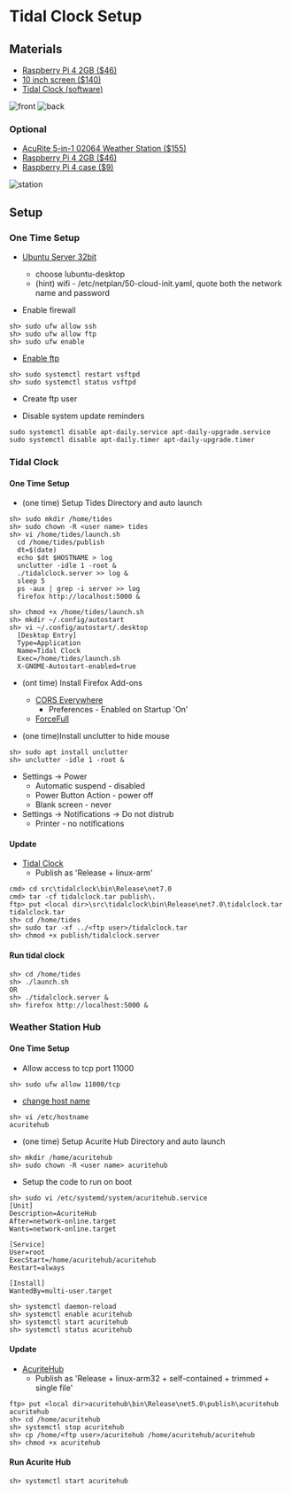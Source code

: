 # Tidal Clock Setup

## Materials

* [Raspberry Pi 4 2GB ($46)](https://www.amazon.com/Raspberry-Model-2019-Quad-Bluetooth/dp/B07TD42S27)
* [10 inch screen ($140)](https://www.amazon.com/Raspberry-Screen-10-1-IPS-SunFounder/dp/B07FZZ95WN)
* [Tidal Clock (software)](https://github.com/speedyjeff/tides)

![front](https://github.com/speedyjeff/tides/blob/master/media/front.png) 
![back](https://github.com/speedyjeff/tides/blob/master/media/back.png) 

### Optional

* [AcuRite 5-in-1 02064 Weather Station ($155)](https://www.amazon.com/AcuRite-Station-Weather-Ticker-Forecast/dp/B0147DCLPC)
* [Raspberry Pi 4 2GB ($46)](https://www.amazon.com/Raspberry-Model-2019-Quad-Bluetooth/dp/B07TD42S27)
* [Raspberry Pi 4 case ($9)](https://www.amazon.com/MazerPi-Raspberry-Cooling-Heatsink-Model/dp/B07W3ZMVP1)

![station](https://github.com/speedyjeff/tides/blob/master/media/station.jpg) 

## Setup

### One Time Setup

* [Ubuntu Server 32bit](https://ubuntu.com/tutorials/how-to-install-ubuntu-on-your-raspberry-pi)
  * choose lubuntu-desktop
  * (hint) wifi - /etc/netplan/50-cloud-init.yaml, quote both the network name and password

* Enable firewall
```
sh> sudo ufw allow ssh
sh> sudo ufw allow ftp
sh> sudo ufw enable
```

* [Enable ftp](https://www.osradar.com/how-to-set-up-an-ftp-server-ubuntu-20-04)
```
sh> sudo systemctl restart vsftpd
sh> sudo systemctl status vsftpd
```

* Create ftp user

* Disable system update reminders
```
sudo systemctl disable apt-daily.service apt-daily-upgrade.service
sudo systemctl disable apt-daily.timer apt-daily-upgrade.timer
```

### Tidal Clock

#### One Time Setup
* (one time) Setup Tides Directory and auto launch
```
sh> sudo mkdir /home/tides
sh> sudo chown -R <user name> tides
sh> vi /home/tides/launch.sh
  cd /home/tides/publish
  dt=$(date)
  echo $dt $HOSTNAME > log
  unclutter -idle 1 -root &
  ./tidalclock.server >> log &
  sleep 5
  ps -aux | grep -i server >> log
  firefox http://localhost:5000 &

sh> chmod +x /home/tides/launch.sh
sh> mkdir ~/.config/autostart
sh> vi ~/.config/autostart/.desktop
  [Desktop Entry]
  Type=Application
  Name=Tidal Clock
  Exec=/home/tides/launch.sh
  X-GNOME-Autostart-enabled=true
```

* (ont time) Install Firefox Add-ons
  * [CORS Everywhere](https://addons.mozilla.org/en-US/firefox/addon/cors-everywhere)
    * Preferences - Enabled on Startup 'On'
  * [ForceFull](https://addons.mozilla.org/en-US/firefox/addon/forcefull)

* (one time)Install unclutter to hide mouse
```
sh> sudo apt install unclutter
sh> unclutter -idle 1 -root &
```

* Settings -> Power 
  * Automatic suspend - disabled
  * Power Button Action - power off
  * Blank screen - never
* Settings -> Notifications -> Do not distrub
  * Printer - no notifications

#### Update

* [Tidal Clock](https://github.com/speedyjeff/tides)
  * Publish as 'Release + linux-arm'
```
cmd> cd src\tidalclock\bin\Release\net7.0
cmd> tar -cf tidalclock.tar publish\.
ftp> put <local dir>\src\tidalclock\bin\Release\net7.0\tidalclock.tar tidalclock.tar
sh> cd /home/tides
sh> sudo tar -xf ../<ftp user>/tidalclock.tar
sh> chmod +x publish/tidalclock.server
```

#### Run tidal clock
```
sh> cd /home/tides
sh> ./launch.sh
OR
sh> ./tidalclock.server &
sh> firefox http://localhost:5000 &
```

### Weather Station Hub

#### One Time Setup

* Allow access to tcp port 11000
```
sh> sudo ufw allow 11000/tcp
```

* [change host name](https://www.howtogeek.com/197934/how-to-change-your-hostname-computer-name-on-ubuntu-linux)
```
sh> vi /etc/hostname
acuritehub
```
* (one time) Setup Acurite Hub Directory and auto launch
```
sh> mkdir /home/acuritehub
sh> sudo chown -R <user name> acuritehub
```

* Setup the code to run on boot
```
sh> sudo vi /etc/systemd/system/acuritehub.service
[Unit]
Description=AcuriteHub
After=network-online.target
Wants=network-online.target

[Service]
User=root
ExecStart=/home/acuritehub/acuritehub
Restart=always

[Install]
WantedBy=multi-user.target

sh> systemctl daemon-reload
sh> systemctl enable acuritehub
sh> systemctl start acuritehub
sh> systemctl status acuritehub
```

#### Update

* [AcuriteHub](https://github.com/speedyjeff/tides/tree/master/src/acuritehub)
  * Publish as 'Release + linux-arm32 + self-contained + trimmed + single file'
```
ftp> put <local dir>acuritehub\bin\Release\net5.0\publish\acuritehub acuritehub
sh> cd /home/acuritehub
sh> systemctl stop acuritehub
sh> cp /home/<ftp user>/acuritehub /home/acuritehub/acuritehub
sh> chmod +x acuritehub
```

#### Run Acurite Hub
```
sh> systemctl start acuritehub
```
